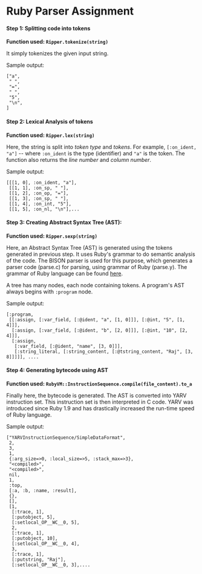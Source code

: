 # Ruby Parser Assignment

#### Step 1: Splitting code into tokens

**Function used: `Ripper.tokenize(string)`**

It simply tokenizes the given input string.

Sample output:
```
["a",
 " ",
 "=",
 " ",
 "5",
 "\n",
]
```
#### Step 2: Lexical Analysis of tokens

**Function used: `Ripper.lex(string)`**

Here, the string is split into *token type* and *tokens*. For example, `[:on_ident, "a"]` -- where `:on_ident` is the type (identifier) and `"a"` is the token.
The function also returns the *line number* and *column number*.

Sample output:
```
[[[1, 0], :on_ident, "a"],
 [[1, 1], :on_sp, " "],
 [[1, 2], :on_op, "="],
 [[1, 3], :on_sp, " "],
 [[1, 4], :on_int, "5"],
 [[1, 5], :on_nl, "\n"],...
```
#### Step 3: Creating Abstract Syntax Tree (AST):

**Function used: `Ripper.sexp(string)`**

Here, an Abstract Syntax Tree (AST) is generated using the tokens generated in previous step. It uses Ruby's grammar to do semantic analysis of the code.
The BISON parser is used for this purpose, which generates a parser code (parse.c) for parsing, using grammar of Ruby (parse.y).
The grammar of Ruby language can be found [here](https://github.com/ruby/ruby/blob/trunk/parse.y).

A tree has many nodes, each node containing tokens. A program's AST always begins with `:program` node.

Sample output:
```
[:program,
 [[:assign, [:var_field, [:@ident, "a", [1, 0]]], [:@int, "5", [1, 4]]],
  [:assign, [:var_field, [:@ident, "b", [2, 0]]], [:@int, "10", [2, 4]]],
  [:assign,
   [:var_field, [:@ident, "name", [3, 0]]],
   [:string_literal, [:string_content, [:@tstring_content, "Raj", [3, 8]]]]], ....
   ```

#### Step 4: Generating bytecode using AST

**Function used: `RubyVM::InstructionSequence.compile(file_content).to_a`**


Finally here, the bytecode is generated. The AST is converted into YARV instruction set. This instruction set is then interpreted in C code. YARV was introduced since Ruby 1.9 and has drastically increased the run-time speed of Ruby language.

Sample output:
```
["YARVInstructionSequence/SimpleDataFormat",
 2,
 3,
 1,
 {:arg_size=>0, :local_size=>5, :stack_max=>3},
 "<compiled>",
 "<compiled>",
 nil,
 1,
 :top,
 [:a, :b, :name, :result],
 {},
 [],
 [1,
  [:trace, 1],
  [:putobject, 5],
  [:setlocal_OP__WC__0, 5],
  2,
  [:trace, 1],
  [:putobject, 10],
  [:setlocal_OP__WC__0, 4],
  3,
  [:trace, 1],
  [:putstring, "Raj"],
  [:setlocal_OP__WC__0, 3],....
  ```
